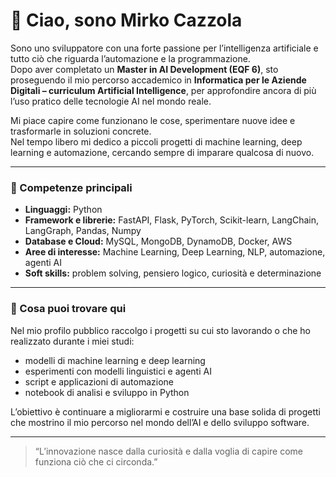 # 👋 Ciao, sono Mirko Cazzola

Sono uno sviluppatore con una forte passione per l’intelligenza artificiale e tutto ciò che riguarda l’automazione e la programmazione.  
Dopo aver completato un **Master in AI Development (EQF 6)**, sto proseguendo il mio percorso accademico in **Informatica per le Aziende Digitali – curriculum Artificial Intelligence**, per approfondire ancora di più l’uso pratico delle tecnologie AI nel mondo reale.

Mi piace capire come funzionano le cose, sperimentare nuove idee e trasformarle in soluzioni concrete.  
Nel tempo libero mi dedico a piccoli progetti di machine learning, deep learning e automazione, cercando sempre di imparare qualcosa di nuovo.

---

### 🧠 Competenze principali
- **Linguaggi:** Python  
- **Framework e librerie:** FastAPI, Flask, PyTorch, Scikit-learn, LangChain, LangGraph, Pandas, Numpy  
- **Database e Cloud:** MySQL, MongoDB, DynamoDB, Docker, AWS  
- **Aree di interesse:** Machine Learning, Deep Learning, NLP, automazione, agenti AI  
- **Soft skills:** problem solving, pensiero logico, curiosità e determinazione

---

### 🚀 Cosa puoi trovare qui
Nel mio profilo pubblico raccolgo i progetti su cui sto lavorando o che ho realizzato durante i miei studi:  
- modelli di machine learning e deep learning  
- esperimenti con modelli linguistici e agenti AI  
- script e applicazioni di automazione  
- notebook di analisi e sviluppo in Python  

L’obiettivo è continuare a migliorarmi e costruire una base solida di progetti che mostrino il mio percorso nel mondo dell’AI e dello sviluppo software.

---

> “L’innovazione nasce dalla curiosità e dalla voglia di capire come funziona ciò che ci circonda.”
